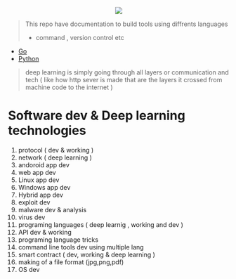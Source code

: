 <p align='center'>
<img src="https://www.animatedimages.org/data/media/1003/animated-bob-the-builder-image-0035.gif"/>
</p>

> This repo have documentation to build tools using diffrents languages
>  - command , version control etc
- [Go](go.md)
- [Python](python.md)

> deep learning is simply going through all layers or communication and tech ( like how http sever is made that are the layers it crossed from machine code to the internet )
 
# Software dev & Deep learning technologies

1. protocol ( dev & working )
2. network ( deep learning )
3. andoroid app dev
5. web app dev
6. Linux app dev
7. Windows app dev 
8. Hybrid app dev
9. exploit dev
10. malware dev & analysis
11. virus dev
12. programing languages ( deep learnig , working and dev )
13. API dev & working
13. programing language tricks
14. command line tools dev using multiple lang
15. smart contract ( dev, working & deep learning )
16. making of a file format (jpg,png,pdf)
17. OS dev